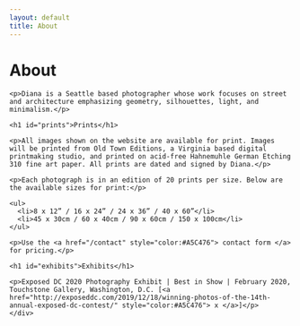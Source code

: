 ```yaml
---
layout: default
title: About
---
```


<div id="page-container">
<div id="content-wrap">
  <div class="row justify-content-center">
    <div class="col-sm-3">    
    <h1>About</h1>

    <p>Diana is a Seattle based photographer whose work focuses on street and architecture emphasizing geometry, silhouettes, light, and minimalism.</p>

    <h1 id="prints">Prints</h1>

    <p>All images shown on the website are available for print. Images will be printed from Old Town Editions, a Virginia based digital printmaking studio, and printed on acid-free Hahnemuhle German Etching 310 fine art paper. All prints are dated and signed by Diana.</p>

    <p>Each photograph is in an edition of 20 prints per size. Below are the available sizes for print:</p>

    <ul>
      <li>8 x 12” / 16 x 24” / 24 x 36” / 40 x 60”</li>
      <li>45 x 30cm / 60 x 40cm / 90 x 60cm / 150 x 100cm</li>
    </ul>

    <p>Use the <a href="/contact" style="color:#A5C476"> contact form </a>  for pricing.</p>

    <h1 id="exhibits">Exhibits</h1>

    <p>Exposed DC 2020 Photography Exhibit | Best in Show | February 2020, Touchstone Gallery, Washington, D.C. [<a href="http://exposeddc.com/2019/12/18/winning-photos-of-the-14th-annual-exposed-dc-contest/" style="color:#A5C476"> x </a>]</p>
    </div>
  </div>
  </div>
</div>